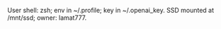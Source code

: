 User shell: zsh; env in ~/.profile; key in ~/.openai_key.
SSD mounted at /mnt/ssd; owner: lamat777.
